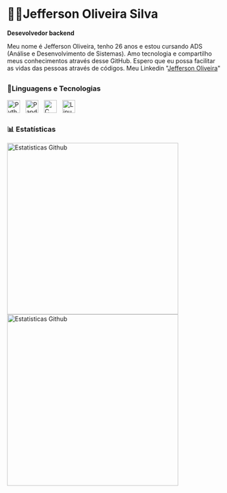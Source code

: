 # 👨‍💻Jefferson Oliveira Silva

**Desevolvedor backend**

Meu nome é Jefferson Oliveira, tenho 26 anos e estou cursando ADS (Análise e Desenvolvimento de Sistemas). Amo tecnologia e compartilho meus conhecimentos através desse GitHub. Espero que eu possa facilitar as vidas das pessoas através de códigos. Meu Linkedin "[Jefferson Oliveira](https://www.linkedin.com/in/jefferson-oliveira-433556234/)"

##
### 🤖Linguagens e Tecnologias


 <img
        align="left" 
        alt="Python"
        title="Python" 
        width="30px" 
        style="padding-right: 10px;"
             src="https://cdn.jsdelivr.net/gh/devicons/devicon@latest/icons/python/python-original.svg" 
             />

          
<img 
        align="left" 
        alt="Pandas"
        title="Pandas" 
        width="30px" 
        style="padding-right: 10px;"
            src="https://cdn.jsdelivr.net/gh/devicons/devicon@latest/icons/pandas/pandas-original.svg" />
             

<img 
        align="left" 
        alt="C"
        title="C" 
        width="30px" 
        style="padding-right: 10px;"
        src="https://cdn.jsdelivr.net/gh/devicons/devicon@latest/icons/c/c-original.svg" />

        
<img 
        align="left" 
        alt="Linux"
        title="Linux" 
        width="30px" 
        style="padding-right: 10px;"
        src="https://cdn.jsdelivr.net/gh/devicons/devicon@latest/icons/linux/linux-original.svg" />
          

</br>
</br>

### 📊 Estatísticas


<!-- ![Anurag's GitHub stats](https://github-readme-stats.vercel.app/api?username=jeffersonestacio46&show_icons=true&theme=dark&include_all_commits=true&locale=pt-br) -->

<img 
        align="left" 
        alt="Estatisticas Github"
        title="Estatisticas Github" 
        width="400" 
        style="padding-right: 10px;"
        src="https://github-readme-stats.vercel.app/api?username=jeffersonestacio46&show_icons=true&theme=dark&include_all_commits=true&locale=pt-br" />

<img 
        align="left" 
        alt="Estatisticas Github"
        title="Estatisticas Github" 
        width="400" 
        style="padding-right: 10px;"
        src="https://github-readme-stats.vercel.app/api/top-langs/?username=jeffersonestacio46&theme=dark&layout=compact&custom_title=Tecnologias&langs_count=10" />

<!--
**jeffersonestacio46/jeffersonestacio46** is a ✨ _special_ ✨ repository because its `README.md` (this file) appears on your GitHub profile.

Here are some ideas to get you started:

- 🔭 I’m currently working on ...
- 🌱 I’m currently learning ...
- 👯 I’m looking to collaborate on ...
- 🤔 I’m looking for help with ...
- 💬 Ask me about ...
- 📫 How to reach me: ...
- 😄 Pronouns: ...
- ⚡ Fun fact: ...
-->
